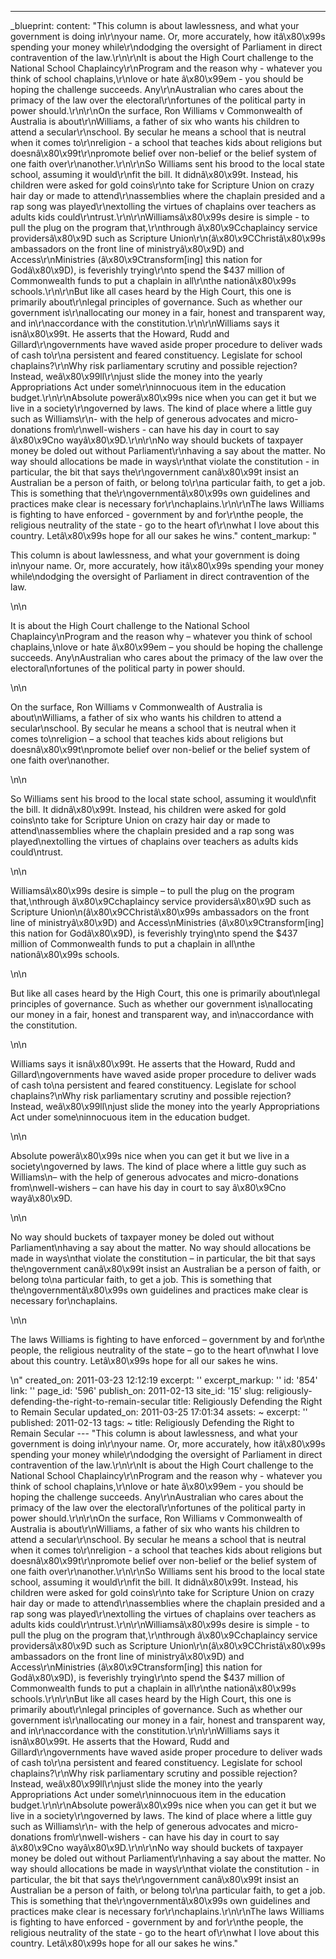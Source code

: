 ---
_blueprint:
  content: "This column is about lawlessness, and what your government is doing in\r\nyour
    name. Or, more accurately, how itâ\x80\x99s spending your money while\r\ndodging
    the oversight of Parliament in direct contravention of the law.\r\n\r\nIt is about
    the High Court challenge to the National School Chaplaincy\r\nProgram and the
    reason why - whatever you think of school chaplains,\r\nlove or hate â\x80\x99em
    - you should be hoping the challenge succeeds. Any\r\nAustralian who cares about
    the primacy of the law over the electoral\r\nfortunes of the political party in
    power should.\r\n\r\nOn the surface, Ron Williams v Commonwealth of Australia
    is about\r\nWilliams, a father of six who wants his children to attend a secular\r\nschool.
    By secular he means a school that is neutral when it comes to\r\nreligion - a
    school that teaches kids about religions but doesnâ\x80\x99t\r\npromote belief
    over non-belief or the belief system of one faith over\r\nanother.\r\n\r\nSo Williams
    sent his brood to the local state school, assuming it would\r\nfit the bill. It
    didnâ\x80\x99t. Instead, his children were asked for gold coins\r\nto take for
    Scripture Union on crazy hair day or made to attend\r\nassemblies where the chaplain
    presided and a rap song was played\r\nextolling the virtues of chaplains over
    teachers as adults kids could\r\ntrust.\r\n\r\nWilliamsâ\x80\x99s desire is simple
    - to pull the plug on the program that,\r\nthrough â\x80\x9Cchaplaincy service
    providersâ\x80\x9D such as Scripture Union\r\n(â\x80\x9CChristâ\x80\x99s ambassadors
    on the front line of ministryâ\x80\x9D) and Access\r\nMinistries (â\x80\x9Ctransform[ing]
    this nation for Godâ\x80\x9D), is feverishly trying\r\nto spend the $437 million
    of Commonwealth funds to put a chaplain in all\r\nthe nationâ\x80\x99s schools.\r\n\r\nBut
    like all cases heard by the High Court, this one is primarily about\r\nlegal principles
    of governance. Such as whether our government is\r\nallocating our money in a
    fair, honest and transparent way, and in\r\naccordance with the constitution.\r\n\r\nWilliams
    says it isnâ\x80\x99t. He asserts that the Howard, Rudd and Gillard\r\ngovernments
    have waved aside proper procedure to deliver wads of cash to\r\na persistent and
    feared constituency. Legislate for school chaplains?\r\nWhy risk parliamentary
    scrutiny and possible rejection? Instead, weâ\x80\x99ll\r\njust slide the money
    into the yearly Appropriations Act under some\r\ninnocuous item in the education
    budget.\r\n\r\nAbsolute powerâ\x80\x99s nice when you can get it but we live in
    a society\r\ngoverned by laws. The kind of place where a little guy such as Williams\r\n-
    with the help of generous advocates and micro-donations from\r\nwell-wishers -
    can have his day in court to say â\x80\x9Cno wayâ\x80\x9D.\r\n\r\nNo way should
    buckets of taxpayer money be doled out without Parliament\r\nhaving a say about
    the matter. No way should allocations be made in ways\r\nthat violate the constitution
    - in particular, the bit that says the\r\ngovernment canâ\x80\x99t insist an Australian
    be a person of faith, or belong to\r\na particular faith, to get a job. This is
    something that the\r\ngovernmentâ\x80\x99s own guidelines and practices make clear
    is necessary for\r\nchaplains.\r\n\r\nThe laws Williams is fighting to have enforced
    - government by and for\r\nthe people, the religious neutrality of the state -
    go to the heart of\r\nwhat I love about this country. Letâ\x80\x99s hope for all
    our sakes he wins."
  content_markup: "<p>This column is about lawlessness, and what your government is
    doing in\nyour name. Or, more accurately, how itâ\x80\x99s spending your money
    while\ndodging the oversight of Parliament in direct contravention of the law.</p>\n\n<p>It
    is about the High Court challenge to the National School Chaplaincy\nProgram and
    the reason why &ndash; whatever you think of school chaplains,\nlove or hate â\x80\x99em
    &ndash; you should be hoping the challenge succeeds. Any\nAustralian who cares
    about the primacy of the law over the electoral\nfortunes of the political party
    in power should.</p>\n\n<p>On the surface, Ron Williams v Commonwealth of Australia
    is about\nWilliams, a father of six who wants his children to attend a secular\nschool.
    By secular he means a school that is neutral when it comes to\nreligion &ndash;
    a school that teaches kids about religions but doesnâ\x80\x99t\npromote belief
    over non-belief or the belief system of one faith over\nanother.</p>\n\n<p>So
    Williams sent his brood to the local state school, assuming it would\nfit the
    bill. It didnâ\x80\x99t. Instead, his children were asked for gold coins\nto take
    for Scripture Union on crazy hair day or made to attend\nassemblies where the
    chaplain presided and a rap song was played\nextolling the virtues of chaplains
    over teachers as adults kids could\ntrust.</p>\n\n<p>Williamsâ\x80\x99s desire
    is simple &ndash; to pull the plug on the program that,\nthrough â\x80\x9Cchaplaincy
    service providersâ\x80\x9D such as Scripture Union\n(â\x80\x9CChristâ\x80\x99s
    ambassadors on the front line of ministryâ\x80\x9D) and Access\nMinistries (â\x80\x9Ctransform[ing]
    this nation for Godâ\x80\x9D), is feverishly trying\nto spend the $437 million
    of Commonwealth funds to put a chaplain in all\nthe nationâ\x80\x99s schools.</p>\n\n<p>But
    like all cases heard by the High Court, this one is primarily about\nlegal principles
    of governance. Such as whether our government is\nallocating our money in a fair,
    honest and transparent way, and in\naccordance with the constitution.</p>\n\n<p>Williams
    says it isnâ\x80\x99t. He asserts that the Howard, Rudd and Gillard\ngovernments
    have waved aside proper procedure to deliver wads of cash to\na persistent and
    feared constituency. Legislate for school chaplains?\nWhy risk parliamentary scrutiny
    and possible rejection? Instead, weâ\x80\x99ll\njust slide the money into the
    yearly Appropriations Act under some\ninnocuous item in the education budget.</p>\n\n<p>Absolute
    powerâ\x80\x99s nice when you can get it but we live in a society\ngoverned by
    laws. The kind of place where a little guy such as Williams\n&ndash; with the
    help of generous advocates and micro-donations from\nwell-wishers &ndash; can
    have his day in court to say â\x80\x9Cno wayâ\x80\x9D.</p>\n\n<p>No way should
    buckets of taxpayer money be doled out without Parliament\nhaving a say about
    the matter. No way should allocations be made in ways\nthat violate the constitution
    &ndash; in particular, the bit that says the\ngovernment canâ\x80\x99t insist
    an Australian be a person of faith, or belong to\na particular faith, to get a
    job. This is something that the\ngovernmentâ\x80\x99s own guidelines and practices
    make clear is necessary for\nchaplains.</p>\n\n<p>The laws Williams is fighting
    to have enforced &ndash; government by and for\nthe people, the religious neutrality
    of the state &ndash; go to the heart of\nwhat I love about this country. Letâ\x80\x99s
    hope for all our sakes he wins.</p>\n"
  created_on: 2011-03-23 12:12:19
  excerpt: ''
  excerpt_markup: ''
  id: '854'
  link: ''
  page_id: '596'
  publish_on: 2011-02-13
  site_id: '15'
  slug: religiously-defending-the-right-to-remain-secular
  title: Religiously Defending the Right to Remain Secular
  updated_on: 2011-03-25 17:01:34
assets: ~
excerpt: ''
published: 2011-02-13
tags: ~
title: Religiously Defending the Right to Remain Secular
--- "This column is about lawlessness, and what your government is doing in\r\nyour
  name. Or, more accurately, how itâ\x80\x99s spending your money while\r\ndodging
  the oversight of Parliament in direct contravention of the law.\r\n\r\nIt is about
  the High Court challenge to the National School Chaplaincy\r\nProgram and the reason
  why - whatever you think of school chaplains,\r\nlove or hate â\x80\x99em - you
  should be hoping the challenge succeeds. Any\r\nAustralian who cares about the primacy
  of the law over the electoral\r\nfortunes of the political party in power should.\r\n\r\nOn
  the surface, Ron Williams v Commonwealth of Australia is about\r\nWilliams, a father
  of six who wants his children to attend a secular\r\nschool. By secular he means
  a school that is neutral when it comes to\r\nreligion - a school that teaches kids
  about religions but doesnâ\x80\x99t\r\npromote belief over non-belief or the belief
  system of one faith over\r\nanother.\r\n\r\nSo Williams sent his brood to the local
  state school, assuming it would\r\nfit the bill. It didnâ\x80\x99t. Instead, his
  children were asked for gold coins\r\nto take for Scripture Union on crazy hair
  day or made to attend\r\nassemblies where the chaplain presided and a rap song was
  played\r\nextolling the virtues of chaplains over teachers as adults kids could\r\ntrust.\r\n\r\nWilliamsâ\x80\x99s
  desire is simple - to pull the plug on the program that,\r\nthrough â\x80\x9Cchaplaincy
  service providersâ\x80\x9D such as Scripture Union\r\n(â\x80\x9CChristâ\x80\x99s
  ambassadors on the front line of ministryâ\x80\x9D) and Access\r\nMinistries (â\x80\x9Ctransform[ing]
  this nation for Godâ\x80\x9D), is feverishly trying\r\nto spend the $437 million
  of Commonwealth funds to put a chaplain in all\r\nthe nationâ\x80\x99s schools.\r\n\r\nBut
  like all cases heard by the High Court, this one is primarily about\r\nlegal principles
  of governance. Such as whether our government is\r\nallocating our money in a fair,
  honest and transparent way, and in\r\naccordance with the constitution.\r\n\r\nWilliams
  says it isnâ\x80\x99t. He asserts that the Howard, Rudd and Gillard\r\ngovernments
  have waved aside proper procedure to deliver wads of cash to\r\na persistent and
  feared constituency. Legislate for school chaplains?\r\nWhy risk parliamentary scrutiny
  and possible rejection? Instead, weâ\x80\x99ll\r\njust slide the money into the
  yearly Appropriations Act under some\r\ninnocuous item in the education budget.\r\n\r\nAbsolute
  powerâ\x80\x99s nice when you can get it but we live in a society\r\ngoverned by
  laws. The kind of place where a little guy such as Williams\r\n- with the help of
  generous advocates and micro-donations from\r\nwell-wishers - can have his day in
  court to say â\x80\x9Cno wayâ\x80\x9D.\r\n\r\nNo way should buckets of taxpayer
  money be doled out without Parliament\r\nhaving a say about the matter. No way should
  allocations be made in ways\r\nthat violate the constitution - in particular, the
  bit that says the\r\ngovernment canâ\x80\x99t insist an Australian be a person of
  faith, or belong to\r\na particular faith, to get a job. This is something that
  the\r\ngovernmentâ\x80\x99s own guidelines and practices make clear is necessary
  for\r\nchaplains.\r\n\r\nThe laws Williams is fighting to have enforced - government
  by and for\r\nthe people, the religious neutrality of the state - go to the heart
  of\r\nwhat I love about this country. Letâ\x80\x99s hope for all our sakes he wins."
